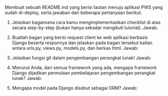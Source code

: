 Membuat sebuah README.md yang berisi tautan menuju aplikasi PWS yang sudah di-deploy, serta jawaban dari beberapa pertanyaan berikut.

1. Jelaskan bagaimana cara kamu mengimplementasikan checklist di atas secara step-by-step (bukan hanya sekadar mengikuti tutorial).
Jawab:

2. Buatlah bagan yang berisi request client ke web aplikasi berbasis Django beserta responnya dan jelaskan pada bagan tersebut kaitan antara urls.py, views.py, models.py, dan berkas html.
Jawab:

3. Jelaskan fungsi git dalam pengembangan perangkat lunak!
Jawab:

4. Menurut Anda, dari semua framework yang ada, mengapa framework Django dijadikan permulaan pembelajaran pengembangan perangkat lunak?
Jawab:

5. Mengapa model pada Django disebut sebagai ORM?
Jawab:
